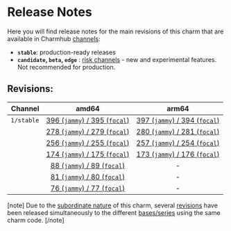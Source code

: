 # Release Notes

Here you will find release notes for the main revisions of this charm that are available in Charmhub [channels](https://juju.is/docs/sdk/channel):

* **`stable`**: production-ready releases
* **`candidate`, `beta`, `edge`** : [risk channels](https://juju.is/docs/sdk/channel#heading--risk) - new and experimental features. Not recommended for production.

## Revisions:

|  Channel  | amd64 | arm64 |
|---------:|:-----:|:-----:|
| `1/stable`   | [396 (`jammy`) / 395 (`focal`)](/t/14853?channel=1/stable) |   [397 (`jammy`) / 394 (`focal`)](/t/14853?channel=1/stable)   |
|           | [278 (`jammy`) / 279 (`focal`)](/t/14853?channel=1/stable) |   [280 (`jammy`) / 281 (`focal`)](/t/14853?channel=1/stable)   |
|           | [256 (`jammy`) / 255 (`focal`)](/t/14666?channel=1/stable) |   [257 (`jammy`) / 254 (`focal`)](/t/14666?channel=1/stable)   |
|           | [174 (`jammy`) / 175 (`focal`)](/t/14069?channel=1/stable) |   [173 (`jammy`) / 176 (`focal`)](/t/14069?channel=1/stable)   |
|           | [88 (`jammy`) / 89 (`focal`)](/t/13126?channel=1/stable) |   -   |
|           | [81 (`jammy`) / 80 (`focal`)](/t/12766?channel=1/stable) |   -   |
|           | [76 (`jammy`) / 77 (`focal`)](/t/12286?channel=1/stable) |   -   |


[note]
Due to the [subordinate nature](https://juju.is/docs/sdk/charm-taxonomy#heading--subordinate-charms) of this charm, several [revisions](https://juju.is/docs/sdk/revision) have been released simultaneously to the different [bases/series](https://juju.is/docs/juju/base) using the same charm code.
[/note]
